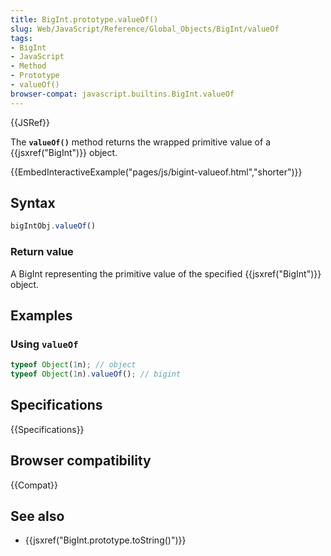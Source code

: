 ```yaml
---
title: BigInt.prototype.valueOf()
slug: Web/JavaScript/Reference/Global_Objects/BigInt/valueOf
tags:
- BigInt
- JavaScript
- Method
- Prototype
- valueOf()
browser-compat: javascript.builtins.BigInt.valueOf
---
```

{{JSRef}}

The **`valueOf()`** method returns the wrapped primitive value of a
{{jsxref("BigInt")}} object.

{{EmbedInteractiveExample("pages/js/bigint-valueof.html","shorter")}}

## Syntax

```js
bigIntObj.valueOf()
```

### Return value

A BigInt representing the primitive value of the specified
{{jsxref("BigInt")}} object.

## Examples

### Using `valueOf`

```js
typeof Object(1n); // object
typeof Object(1n).valueOf(); // bigint
```

## Specifications

{{Specifications}}

## Browser compatibility

{{Compat}}

## See also

*   {{jsxref("BigInt.prototype.toString()")}}
